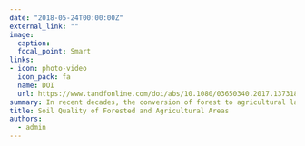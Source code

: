 ```yaml
---
date: "2018-05-24T00:00:00Z"
external_link: ""
image:
  caption: 
  focal_point: Smart
links:
- icon: photo-video
  icon_pack: fa
  name: DOI
  url: https://www.tandfonline.com/doi/abs/10.1080/03650340.2017.1373188?journalCode=gags20
summary: In recent decades, the conversion of forest to agricultural land has been a major worldwide concern and a cause of environmental and soil-quality degradation. In this study, soil-quality indices were applied using several soil properties to determine the effects of land use on soil quality in a 206.50 km2 area in Kurdistan Province, Iran. 
title: Soil Quality of Forested and Agricultural Areas
authors: 
  - admin
---
```

